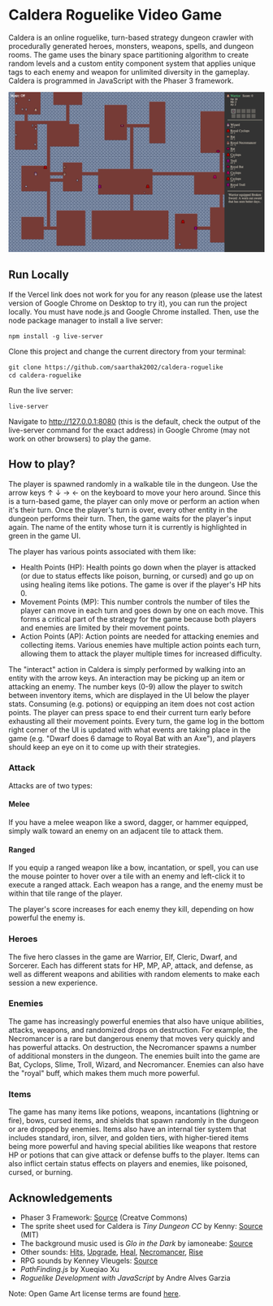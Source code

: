 # Caldera Roguelike Video Game

Caldera is an online roguelike, turn-based strategy dungeon crawler with procedurally generated heroes, monsters, weapons, spells, and dungeon rooms. The game uses the binary space partitioning algorithm to create random levels and a custom entity component system that applies unique tags to each enemy and weapon for unlimited diversity in the gameplay. Caldera is programmed in JavaScript with the Phaser 3 framework.

!['banner image'](/screenshots/banner-image.png)

## Run Locally
If the Vercel link does not work for you for any reason (please use the latest version of Google Chrome on Desktop to try it), you can run the project locally. You must have node.js and Google Chrome installed. Then, use the node package manager to install a live server:

```
npm install -g live-server
```

Clone this project and change the current directory from your terminal:

```
git clone https://github.com/saarthak2002/caldera-roguelike
cd caldera-roguelike
```

Run the live server:

```
live-server
```

Navigate to http://127.0.0.1:8080 (this is the default, check the output of the live-server command for the exact address) in Google Chrome (may not work on other browsers) to play the game.

## How to play?

The player is spawned randomly in a walkable tile in the dungeon. Use the arrow keys ↑ ↓ → ← on the keyboard to move your hero around. Since this is a turn-based game, the player can only move or perform an action when it's their turn. Once the player's turn is over, every other entity in the dungeon performs their turn. Then, the game waits for the player's input again. The name of the entity whose turn it is currently is highlighted in green in the game UI.

The player has various points associated with them like:

- Health Points (HP): Health points go down when the player is attacked (or due to status effects like poison, burning, or cursed) and go up on using healing items like potions. The game is over if the player's HP hits 0.
- Movement Points (MP): This number controls the number of tiles the player can move in each turn and goes down by one on each move. This forms a critical part of the strategy for the game because both players and enemies are limited by their movement points.
- Action Points (AP): Action points are needed for attacking enemies and collecting items. Various enemies have multiple action points each turn, allowing them to attack the player multiple times for increased difficulty.

The "interact" action in Caldera is simply performed by walking into an entity with the arrow keys. An interaction may be picking up an item or attacking an enemy. The number keys (0-9) allow the player to switch between inventory items, which are displayed in the UI below the player stats. Consuming (e.g. potions) or equipping an item does not cost action points. The player can press space to end their current turn early before exhausting all their movement points. Every turn, the game log in the bottom right corner of the UI is updated with what events are taking place in the game (e.g. "Dwarf does 6 damage to Royal Bat with an Axe"), and players should keep an eye on it to come up with their strategies.

### Attack

Attacks are of two types:

#### Melee
If you have a melee weapon like a sword, dagger, or hammer equipped, simply walk toward an enemy on an adjacent tile to attack them.

#### Ranged
If you equip a ranged weapon like a bow, incantation, or spell, you can use the mouse pointer to hover over a tile with an enemy and left-click it to execute a ranged attack. Each weapon has a range, and the enemy must be within that tile range of the player.

The player's score increases for each enemy they kill, depending on how powerful the enemy is.

### Heroes
The five hero classes in the game are Warrior, Elf, Cleric, Dwarf, and Sorcerer. Each has different stats for HP, MP, AP, attack, and defense, as well as different weapons and abilities with random elements to make each session a new experience.

### Enemies
The game has increasingly powerful enemies that also have unique abilities, attacks, weapons, and randomized drops on destruction. For example, the Necromancer is a rare but dangerous enemy that moves very quickly and has powerful attacks. On destruction, the Necromancer spawns a number of additional monsters in the dungeon. The enemies built into the game are Bat, Cyclops, Slime, Troll, Wizard, and Necromancer. Enemies can also have the "royal" buff, which makes them much more powerful.

### Items
The game has many items like potions, weapons, incantations (lightning or fire), bows, cursed items, and shields that spawn randomly in the dungeon or are dropped by enemies. Items also have an internal tier system that includes standard, iron, silver, and golden tiers, with higher-tiered items being more powerful and having special abilities like weapons that restore HP or potions that can give attack or defense buffs to the player. Items can also inflict certain status effects on players and enemies, like poisoned, cursed, or burning.

## Acknowledgements
- Phaser 3 Framework: [Source](https://phaser.io/) (Creatve Commons)
- The sprite sheet used for Caldera is _Tiny Dungeon CC_ by Kenny: [Source](https://www.kenney.nl/assets/tiny-dungeon) (MIT)
- The background music used is _Glo in the Dark_ by iamoneabe: [Source](https://opengameart.org/content/glo-in-the-dark)
- Other sounds: [Hits](https://opengameart.org/content/37-hitspunches), [Upgrade](https://opengameart.org/content/level-up-power-up-coin-get-13-sounds), [Heal](https://opengameart.org/content/magic-sfx-sample), [Necromancer](https://pixabay.com/sound-effects/demonic-woman-scream-6333/), [Rise](https://opengameart.org/content/level-up-power-up-coin-get-13-sounds)
- RPG sounds by Kenney Vleugels: [Source](www.kenney.nl)
- _PathFinding.js_ by Xueqiao Xu 
- _Roguelike Development with JavaScript_ by Andre Alves Garzia

Note: Open Game Art license terms are found [here](https://opengameart.org/content/faq#q-proprietary).
